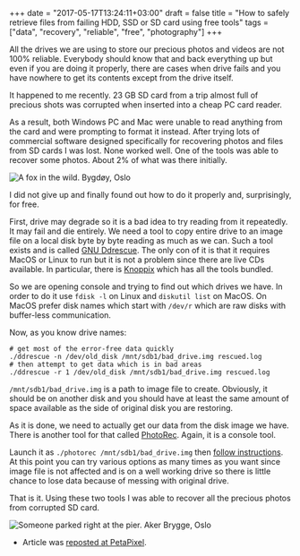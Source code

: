 +++
date = "2017-05-17T13:24:11+03:00"
draft = false
title = "How to safely retrieve files from failing HDD, SSD or SD card using free tools"
tags = ["data", "recovery", "reliable", "free", "photography"]
+++

All the drives we are using to store our precious photos and videos are not 100% reliable. Everybody should know that and
back everything up but even if you are doing it properly, there are cases when drive fails
and you have nowhere to get its contents except from the drive itself.

It happened to me recently. 23 GB SD card from a trip almost full of precious shots was corrupted when inserted
into a cheap PC card reader.

As a result, both Windows PC and Mac were unable to read anything from the card and were prompting to format it instead.
After trying lots of commercial software designed specifically for recovering photos and files from SD cards I was lost.
None worked well. One of the tools was able to recover some photos. About 2% of what was there initially.

![A fox in the wild. Bygdøy, Oslo](/img/posts/photo_fox.jpg)

I did not give up and finally found out how to do it properly and, surprisingly, for free.

First, drive may degrade so it is a bad idea to try reading from it repeatedly. It may fail and die
entirely. We need a tool to copy entire drive to an image file on a local disk byte by byte reading as much as we can.
Such a tool exists and is called [GNU Ddrescue](https://www.gnu.org/software/ddrescue/). The only con of it is that it
requires MacOS or Linux to run but it is not a problem since there are live CDs available. In particular, there is
[Knoppix](http://www.knopper.net/knoppix/index-en.html) which has all the tools bundled.

So we are opening console and trying to find out which drives we have. In order to do it use
`fdisk -l` on Linux and `diskutil list` on MacOS. On MacOS prefer disk names which start with
`/dev/r` which are raw disks with buffer-less communication.

Now, as you know drive names:

```
# get most of the error-free data quickly
./ddrescue -n /dev/old_disk /mnt/sdb1/bad_drive.img rescued.log
# then attempt to get data which is in bad areas
./ddrescue -r 1 /dev/old_disk /mnt/sdb1/bad_drive.img rescued.log
```

`/mnt/sdb1/bad_drive.img` is a path to image file to create. Obviously, it should be on another disk and you should
have at least the same amount of space available as the side of original disk you are restoring.

As it is done, we need to actually get our data from the disk image we have. There is another tool for that called
[PhotoRec](http://www.cgsecurity.org/wiki/PhotoRec). Again, it is a console tool.

Launch it as `./photorec /mnt/sdb1/bad_drive.img` then
[follow instructions](http://www.cgsecurity.org/wiki/PhotoRec_Step_By_Step). At this point you can try various options
as many times as you want since image file is not affected and is on a well working drive so there is little chance to
lose data because of messing with original drive.

That is it. Using these two tools I was able to recover all the precious photos from corrupted SD card.

![Someone parked right at the pier. Aker Brygge, Oslo](/img/posts/photo_mustang.jpg)

- Article was [reposted at PetaPixel](https://petapixel.com/2017/05/18/safely-retrieve-files-off-failing-hdd-ssd-sd-cards-using-free-tools/).